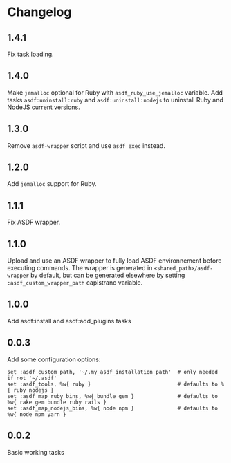 # Changelog


## 1.4.1

Fix task loading.

## 1.4.0

Make `jemalloc` optional for Ruby with `asdf_ruby_use_jemalloc` variable.
Add tasks `asdf:uninstall:ruby` and `asdf:uninstall:nodejs` to uninstall Ruby and NodeJS current versions.

## 1.3.0

Remove `asdf-wrapper` script and use `asdf exec` instead.

## 1.2.0

Add `jemalloc` support for Ruby.

## 1.1.1

Fix ASDF wrapper.

## 1.1.0

Upload and use an ASDF wrapper to fully load ASDF environnement before executing commands.
The wrapper is generated in `<shared_path>/asdf-wrapper` by default, but can be generated elsewhere by setting `:asdf_custom_wrapper_path` capistrano variable.

## 1.0.0

Add asdf:install and asdf:add_plugins tasks

## 0.0.3

Add some configuration options:

    set :asdf_custom_path, '~/.my_asdf_installation_path'  # only needed if not '~/.asdf'
    set :asdf_tools, %w{ ruby }                            # defaults to %{ ruby nodejs }
    set :asdf_map_ruby_bins, %w{ bundle gem }              # defaults to %w{ rake gem bundle ruby rails }
    set :asdf_map_nodejs_bins, %w{ node npm }              # defaults to %w{ node npm yarn }

## 0.0.2

Basic working tasks
